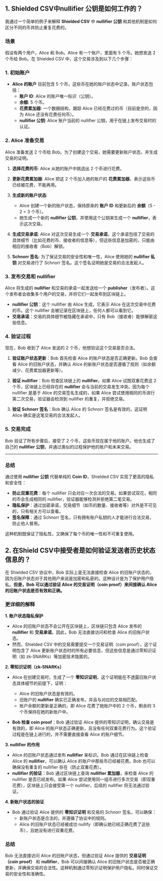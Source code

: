  ## 1. Shielded CSV中nullifier 公钥是如何工作的？

我通过一个简单的例子来解释 **Shielded CSV** 中 **nullifier 公钥** 和其他机制是如何区分不同的币并防止重复花费的。

### 场景
假设有两个用户，Alice 和 Bob。Alice 有一个账户，里面有 5 个币。她想发送 2 个币给 Bob。在 Shielded CSV 中，这个交易涉及到以下几个步骤：

### 1. **初始账户**
- **Alice 的账户** 目前包含 5 个币，这些币在她的账户状态中记录。账户状态包括：
  - **账户 ID**: Alice 的账户唯一标识（公钥）。
  - **余额**: 5 个币。
  - **花费累加器**: 一个数据结构，跟踪 Alice 已经花费过的币（目前是空的，因为 Alice 还没有花费任何币）。
  - **nullifier 公钥**: Alice 账户当前的 nullifier 公钥，用于在链上发布交易时的认证。

### 2. **Alice 准备交易**
Alice 准备发送 2 个币给 Bob。为了创建这个交易，她需要更新账户状态，并生成交易的证明。

1. **选择花费的币**: Alice 从她的账户中挑选出 2 个币进行花费。
   
2. **更新花费累加器**: Alice 把这 2 个币加入她的账户的 **花费累加器**，表示这些币已经被花费，不能再用。

3. **生成新的账户状态**:
   - Alice 创建一个新的账户状态，保持原来的 **账户 ID** 和更新后的 **余额**（5 - 2 = 3 个币）。
   - 她生成一个新的 **nullifier 公钥**，并使用这个公钥来生成一个 **nullifier**，表示这次交易。
   
4. **生成交易承诺**: Alice 对这次交易生成一个 **交易承诺**，这个承诺包括了交易的具体细节（比如花费的币、接收者的信息等），但这些信息是加密的，只能由相应的接收者（Bob）解锁。

5. **Schnorr 签名**: 为了保证交易的安全性和唯一性，Alice 使用她的 **nullifier 私钥** 对交易进行了 Schnorr 签名。这个签名证明她是交易的合法发起人。

### 3. **发布交易和 nullifier**
Alice 将生成的 **nullifier** 和交易的承诺一起发送给一个 **publisher**（发布者）。这个发布者会收集多个用户的交易，并将它们一起发布到区块链上。

- **nullifier 公钥**：这个 nullifier 由 Alice 生成，它表示 Alice 在这次交易中花费的币。这个 nullifier 会被记录在区块链上，任何人都可以看到它。
- **交易承诺**：交易的具体细节被隐藏在承诺中，只有 Bob（接收者）能够解密这些信息。

### 4. **验证过程**
现在，Bob 收到了 Alice 发送的 2 个币，他想验证这个交易是否合法。

1. **验证账户状态更新**：Bob 首先检查 Alice 的账户状态是否正确更新。Bob 会查看 Alice 的旧账户状态，并确认 Alice 的新账户状态是否遵循了规则（如余额减少，花费累加器更新等）。

2. **验证 nullifier**：Bob 检查区块链上的 **nullifier**。如果 Alice 试图双重花费这 2 个币，区块链上已经存在的 **nullifier** 会与当前的交易发生冲突。因为每个 nullifier 是基于 Alice 的交易签名生成的，如果 Alice 尝试使用相同的币进行第二次交易，验证器会检测到 nullifier 的重复，并拒绝交易。

3. **验证 Schnorr 签名**：Bob 确认 Alice 的 Schnorr 签名是有效的，这证明 Alice 确实是这笔交易的合法发起人。

### 5. **交易完成**
Bob 验证了所有步骤后，接受了 2 个币，这些币现在属于他的账户。他也生成了自己的 **nullifier 公钥**，并通过类似的过程保护他的账户和未来交易。

---

### 总结
通过使用 **nullifier 公钥** 代替单纯的 **Coin ID**，Shielded CSV 实现了更高的隐私和安全性：

- **防止双重花费**：每个 nullifier 只会对应一次合法的交易。如果尝试双花，相同的币会生成相同的 nullifier，验证器能够检测并拒绝第二笔交易。
- **隐私保护**：通过加密承诺，交易细节（如币的数量、接收者等）对外是不可见的，只有相关方可以查看。
- **签名保障**：通过 Schnorr 签名，只有拥有账户私钥的人才能进行合法交易，防止他人冒用。

这种机制既保证了隐私性，又确保了每个币的唯一性和不可重复使用。

## 2. 在Shield CSV中接受者是如何验证发送者历史状态信息的？

在 Shielded CSV 协议中，Bob 实际上是无法直接检查 Alice 的旧账户状态的，因为旧账户状态对于其他用户来说是加密和私密的。这种设计是为了保护用户隐私。**但是，Bob 可以通过验证 Alice 的交易证明（coin proof）来间接确认 Alice 的旧账户状态是否有效和正确。**

### 更详细的解释

**1. 账户状态隐私保护**
- Alice 的旧账户状态不会公开在区块链上，区块链只包含 Alice 发布的 **nullifier** 和 **交易承诺**。因此，Bob 无法直接访问和检查 Alice 的旧账户状态。
- 然而，Shielded CSV 中的交易需要提交一个交易证明（coin proof），这个证明包含了 Alice 更新账户状态时的所有必要信息，但这些信息是通过零知识证明（如 zk-SNARKs）等加密技术隐匿的。

**2. 零知识证明（zk-SNARKs）**
- Alice 在创建交易时，生成了一个 **零知识证明**，这个证明能在不透露旧账户状态具体细节的前提下，证明：
  - Alice 的旧账户状态是有效的。
  - 旧账户的 **nullifier** 确实已正确发布，并且与对应的交易相匹配。
  - 账户余额的更新是正确的，即 Alice 花费了她账户中的 2 个币，剩余的 3 个币保持在她的新账户中。
  
- **Bob 检查 coin proof**：Bob 通过验证 Alice 提供的零知识证明，确认交易是有效的，即 Alice 的账户状态正确更新，且没有任何双重花费行为。这个验证过程是在链上进行的，并不需要直接查看 Alice 的账户细节。

**3. nullifier 的作用**
- Alice 的旧账户状态通过发布 **nullifier** 来标识。Bob 通过在区块链上检查 Alice 的 **nullifier**，可以确认 Alice 的账户中那些币已经被花费。Bob 也可以确保没有重复的 nullifier 存在（防止双重花费）。
- **nullifier 的验证**：Bob 通过区块链上查询 **nullifier 累加器**，来检查 Alice 的 nullifier 是否已经发布。如果 Alice 尝试使用同一组币进行多次交易（即双重花费），区块链上只会接受第一个 nullifier，后续的 nullifier 将无法通过验证。

**4. 新账户状态的验证**
- Bob 通过验证 Alice 提供的 **零知识证明** 和交易的 Schnorr 签名，可以确保：
  - 新账户状态是合法的，并遵循了协议中的规则。
  - Alice 的旧账户状态已经被成功 nullify（即确认她已经正确花费了这些币），且她没有进行双重花费。
  
### 总结
Bob 无法直接访问 Alice 的旧账户状态，但通过验证 Alice 提供的 **交易证明（coin proof）** 和 **nullifier**，Bob 可以间接确认 Alice 的旧账户状态是否被正确更新，并确保交易的合法性。这种机制通过零知识证明保护用户隐私，同时保证交易的安全性和准确性。
